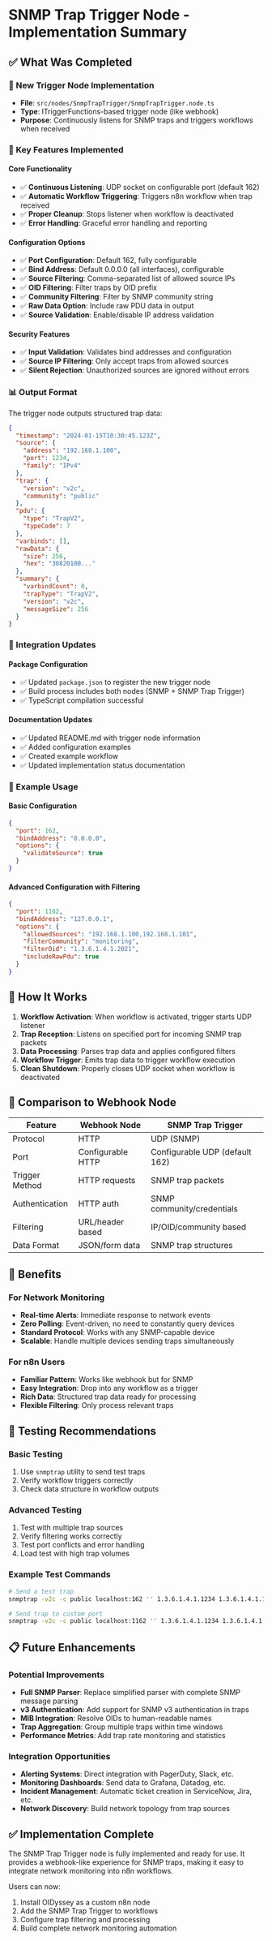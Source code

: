 # SNMP Trap Trigger Node - Implementation Summary

## ✅ What Was Completed

### 🚀 New Trigger Node Implementation
- **File**: `src/nodes/SnmpTrapTrigger/SnmpTrapTrigger.node.ts`
- **Type**: ITriggerFunctions-based trigger node (like webhook)
- **Purpose**: Continuously listens for SNMP traps and triggers workflows when received

### 🔧 Key Features Implemented

#### Core Functionality
- ✅ **Continuous Listening**: UDP socket on configurable port (default 162)
- ✅ **Automatic Workflow Triggering**: Triggers n8n workflow when trap received
- ✅ **Proper Cleanup**: Stops listener when workflow is deactivated
- ✅ **Error Handling**: Graceful error handling and reporting

#### Configuration Options
- ✅ **Port Configuration**: Default 162, fully configurable
- ✅ **Bind Address**: Default 0.0.0.0 (all interfaces), configurable
- ✅ **Source Filtering**: Comma-separated list of allowed source IPs
- ✅ **OID Filtering**: Filter traps by OID prefix
- ✅ **Community Filtering**: Filter by SNMP community string
- ✅ **Raw Data Option**: Include raw PDU data in output
- ✅ **Source Validation**: Enable/disable IP address validation

#### Security Features
- ✅ **Input Validation**: Validates bind addresses and configuration
- ✅ **Source IP Filtering**: Only accept traps from allowed sources
- ✅ **Silent Rejection**: Unauthorized sources are ignored without errors

### 📊 Output Format

The trigger node outputs structured trap data:

```json
{
  "timestamp": "2024-01-15T10:30:45.123Z",
  "source": {
    "address": "192.168.1.100",
    "port": 1234,
    "family": "IPv4"
  },
  "trap": {
    "version": "v2c",
    "community": "public"
  },
  "pdu": {
    "type": "TrapV2",
    "typeCode": 7
  },
  "varbinds": [],
  "rawData": {
    "size": 256,
    "hex": "30820100..."
  },
  "summary": {
    "varbindCount": 0,
    "trapType": "TrapV2",
    "version": "v2c",
    "messageSize": 256
  }
}
```

### 🔗 Integration Updates

#### Package Configuration
- ✅ Updated `package.json` to register the new trigger node
- ✅ Build process includes both nodes (SNMP + SNMP Trap Trigger)
- ✅ TypeScript compilation successful

#### Documentation Updates
- ✅ Updated README.md with trigger node information
- ✅ Added configuration examples
- ✅ Created example workflow
- ✅ Updated implementation status documentation

### 📝 Example Usage

#### Basic Configuration
```json
{
  "port": 162,
  "bindAddress": "0.0.0.0",
  "options": {
    "validateSource": true
  }
}
```

#### Advanced Configuration with Filtering
```json
{
  "port": 1162,
  "bindAddress": "127.0.0.1",
  "options": {
    "allowedSources": "192.168.1.100,192.168.1.101",
    "filterCommunity": "monitoring",
    "filterOid": "1.3.6.1.4.1.2021",
    "includeRawPdu": true
  }
}
```

## 🎯 How It Works

1. **Workflow Activation**: When workflow is activated, trigger starts UDP listener
2. **Trap Reception**: Listens on specified port for incoming SNMP trap packets
3. **Data Processing**: Parses trap data and applies configured filters
4. **Workflow Trigger**: Emits trap data to trigger workflow execution
5. **Clean Shutdown**: Properly closes UDP socket when workflow is deactivated

## 🔄 Comparison to Webhook Node

| Feature | Webhook Node | SNMP Trap Trigger |
|---------|--------------|-------------------|
| Protocol | HTTP | UDP (SNMP) |
| Port | Configurable HTTP | Configurable UDP (default 162) |
| Trigger Method | HTTP requests | SNMP trap packets |
| Authentication | HTTP auth | SNMP community/credentials |
| Filtering | URL/header based | IP/OID/community based |
| Data Format | JSON/form data | SNMP trap structures |

## 🚀 Benefits

### For Network Monitoring
- **Real-time Alerts**: Immediate response to network events
- **Zero Polling**: Event-driven, no need to constantly query devices
- **Standard Protocol**: Works with any SNMP-capable device
- **Scalable**: Handle multiple devices sending traps simultaneously

### For n8n Users
- **Familiar Pattern**: Works like webhook but for SNMP
- **Easy Integration**: Drop into any workflow as a trigger
- **Rich Data**: Structured trap data ready for processing
- **Flexible Filtering**: Only process relevant traps

## 🧪 Testing Recommendations

### Basic Testing
1. Use `snmptrap` utility to send test traps
2. Verify workflow triggers correctly
3. Check data structure in workflow outputs

### Advanced Testing
1. Test with multiple trap sources
2. Verify filtering works correctly
3. Test port conflicts and error handling
4. Load test with high trap volumes

### Example Test Commands
```bash
# Send a test trap
snmptrap -v2c -c public localhost:162 '' 1.3.6.1.4.1.1234 1.3.6.1.4.1.1234.1 s "Test trap"

# Send trap to custom port
snmptrap -v2c -c public localhost:1162 '' 1.3.6.1.4.1.1234 1.3.6.1.4.1.1234.1 s "Custom port trap"
```

## 📋 Future Enhancements

### Potential Improvements
- **Full SNMP Parser**: Replace simplified parser with complete SNMP message parsing
- **v3 Authentication**: Add support for SNMP v3 authentication in traps
- **MIB Integration**: Resolve OIDs to human-readable names
- **Trap Aggregation**: Group multiple traps within time windows
- **Performance Metrics**: Add trap rate monitoring and statistics

### Integration Opportunities
- **Alerting Systems**: Direct integration with PagerDuty, Slack, etc.
- **Monitoring Dashboards**: Send data to Grafana, Datadog, etc.
- **Incident Management**: Automatic ticket creation in ServiceNow, Jira, etc.
- **Network Discovery**: Build network topology from trap sources

## ✅ Implementation Complete

The SNMP Trap Trigger node is fully implemented and ready for use. It provides a webhook-like experience for SNMP traps, making it easy to integrate network monitoring into n8n workflows.

Users can now:
1. Install OIDyssey as a custom n8n node
2. Add the SNMP Trap Trigger to workflows
3. Configure trap filtering and processing
4. Build complete network monitoring automation